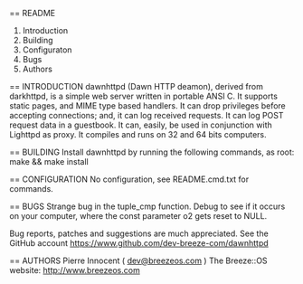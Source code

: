 == README

   1. Introduction
   2. Building
   3. Configuraton
   4. Bugs
   5. Authors


== INTRODUCTION
   dawnhttpd (Dawn HTTP deamon), derived from darkhttpd, is a simple web
   server written in portable ANSI C. It supports static pages, and MIME
   type based handlers. It can drop privileges before accepting connections;
   and, it can log received requests. It can log POST request data in a
   guestbook. It can, easily, be used in conjunction with Lighttpd as proxy.
   It compiles and runs on 32 and 64 bits computers.


== BUILDING
   Install dawnhttpd by running the following commands, as root:
   make && make install


== CONFIGURATION
   No configuration, see README.cmd.txt for commands.


== BUGS
   Strange bug in the tuple_cmp function. Debug to see if it occurs 
   on your computer, where the const parameter o2 gets reset to NULL.

   Bug reports, patches and suggestions are much appreciated.
   See the GitHub account https://www.github.com/dev-breeze-com/dawnhttpd

== AUTHORS
   Pierre Innocent ( dev@breezeos.com )
   The Breeze::OS website: http://www.breezeos.com

